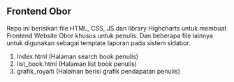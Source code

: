 Frontend Obor
-
Repo ini berisikan file HTML, CSS, JS dan library Highcharts untuk membuat Frontend Website Obor khusus untuk penulis. Dan beberapa file lainnya untuk digunakan sebagai template laporan pada sistem sidabor.

1. Index.html (Halaman search book penulis)
2. list_book.html (Halaman list book penulis)
3. grafik_royalti (Halaman berisi grafik pendapatan penulis)
